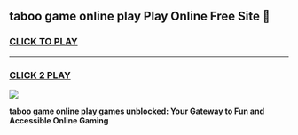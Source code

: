 
## taboo game online play Play Online Free Site 👋
<h3>
<a href="https://download.freeplayer.one?title=taboo_game_online_play&ref=21F">CLICK TO PLAY</a></h3>
<hr>

<h3>
<a href="https://download.freeplayer.one?title=taboo_game_online_play&ref=21F">CLICK 2 PLAY</a>
  
</h3>

<a href="https://download.freeplayer.one?title=taboo_game_online_play&ref=21F"><img src="https://cdnb.artstation.com/p/assets/images/images/032/539/853/original/anto-thomas-button-gif.gif"></a>


**taboo game online play games unblocked: Your Gateway to Fun and Accessible Online Gaming**
